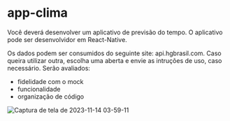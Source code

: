 # app-clima

Você deverá desenvolver um aplicativo de previsão do tempo. O aplicativo pode ser desenvolvidor em  React-Native.

Os dados podem ser consumidos do seguinte site: api.hgbrasil.com. 
Caso queira utilizar outra, escolha uma aberta e envie as intruções de uso, caso necessário.
Serão avaliados:

- fidelidade com o mock
- funcionalidade
- organização de código
  

![Captura de tela de 2023-11-14 03-59-11](https://github.com/AldenisFranca/app-clima/assets/86444197/e89a4d9f-038f-4537-a869-3a35a06cc848)
